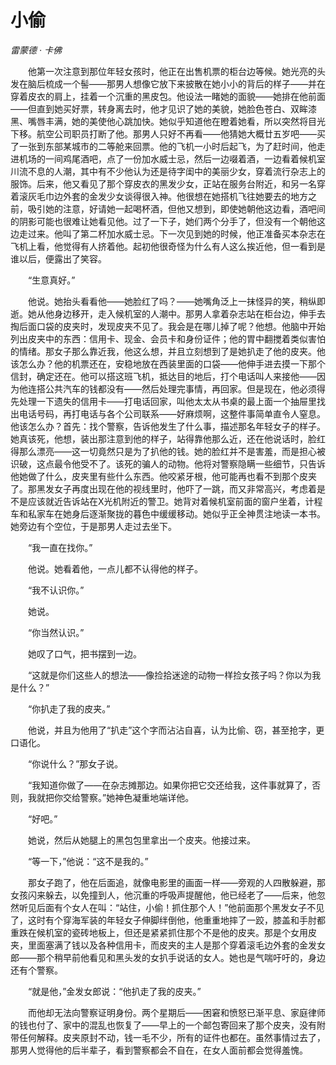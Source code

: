# 小偷

*雷蒙德 · 卡佛*

　　他第一次注意到那位年轻女孩时，他正在出售机票的柜台边等候。她光亮的头发在脑后梳成一个髻——那男人想像它放下来披散在她小小的背后的样子——并在穿着皮衣的肩上，挂着一个沉重的黑皮包。他设法一睹她的面貌——她排在他前面——但直到她买好票，转身离去时，他才见识了她的美貌，她脸色苍白、双眸漆黑、嘴唇丰满，她的美使他心跳加快。她似乎知道他在瞪着她看，所以突然将目光下移。航空公司职员打断了他。那男人只好不再看——他猜她大概廿五岁吧——买了一张到东部某城市的二等舱来回票。他的飞机一小时后起飞，为了赶时间，他走进机场的一间鸡尾酒吧，点了一份加水威士忌，然后一边啜着酒，一边看着候机室川流不息的人潮，其中有不少他认为还是待字闺中的美丽少女，穿着流行杂志上的服饰。后来，他又看见了那个穿皮衣的黑发少女，正站在服务台附近，和另一名穿着滚灰毛巾边外套的金发少女谈得很入神。他很想在她搭机飞往她要去的地方之前，吸引她的注意，好请她一起喝杯酒，但他又想到，即使她朝他这边看，酒吧间的阴影可能也很难让她看见他。过了一下子，她们两个分手了，但没有一个朝他这边走过来。他叫了第二杯加水威士忌。下一次见到她的时候，他正准备买本杂志在飞机上看，他觉得有人挤着他。起初他很奇怪为什么有人这么挨近他，但一看到是谁以后，便露出了笑容。

　　“生意真好。”

　　他说。她抬头看看他——她脸红了吗？——她嘴角泛上一抹怪异的笑，稍纵即逝。她从他身边移开，走入候机室的人潮中。那男人拿着杂志站在柜台边，伸手去掏后面口袋的皮夹时，发现皮夹不见了。我会是在哪儿掉了呢？他想。他脑中开始列出皮夹中的东西：信用卡、现金、会员卡和身份证件；他的胃中翻搅着类似害怕的情绪。那女子那么靠近我，他这么想，并且立刻想到了是她扒走了他的皮夹。他该怎么办？他的机票还在，安稳地放在西装里面的口袋——他伸手进去摸一下那个信封，确定还在。他可以搭这班飞机，抵达目的地后，打个电话叫人来接他——因为他连搭公共汽车的钱都没有——然后处理完事情，再回家。但是现在，他必须得先处理一下遗失的信用卡——打电话回家，叫他太太从书桌的最上面一个抽屉里找出电话号码，再打电话与各个公司联系——好麻烦啊，这整件事简单直令人窒息。他该怎么办？首先：找个警察，告诉他发生了什么事，描述那名年轻女子的样子。她真该死，他想，装出那注意到他的样子，站得靠他那么近，还在他说话时，脸红得那么漂亮——这一切竟然只是为了扒他的钱。她的脸红并不是害羞，而是担心被识破，这点最令他受不了。该死的骗人的动物。他将对警察隐瞒一些细节，只告诉他她做了什么，皮夹里有些什么东西。他咬紧牙根，他可能再也看不到那个皮夹了。那黑发女子再度出现在他的视线里时，他吓了一跳，而又非常高兴，考虑着是不是应该就近告诉站在X光机附近的警卫。她背对着候机室前面的窗户坐着，计程车和私家车在她身后逐渐聚拢的暮色中缓缓移动。她似乎正全神贯注地读一本书。她旁边有个空位，于是那男人走过去坐下。

　　“我一直在找你。”

　　他说。她看着他，一点儿都不认得他的样子。

　　“我不认识你。”

　　她说。

　　“你当然认识。”

　　她叹了口气，把书摆到一边。

　　“这就是你们这些人的想法——像捡拾迷途的动物一样捡女孩子吗？你以为我是什么？”

　　“你扒走了我的皮夹。”

　　他说，并且为他用了“扒走”这个字而沾沾自喜，认为比偷、窃，甚至抢字，更口语化。

　　“你说什么？”那女子说。

　　“我知道你做了——在杂志摊那边。如果你把它交还给我，这件事就算了，否则，我就把你交给警察。”她神色凝重地端详他。

　　“好吧。”

　　她说，然后从她腿上的黑包包里拿出一个皮夹。他接过来。

　　“等一下，”他说：“这不是我的。”

　　那女子跑了，他在后面追，就像电影里的画面一样——旁观的人四散躲避，那女孩闪来躲去，以免撞到人，他沉重的呼吸声提醒他，他已经老了——后来，他忽然听见后面有个女人在叫：“站住，小偷！抓住那个人！”他前面那个黑发女子不见了，这时有个穿海军装的年轻女子伸脚绊倒他，他重重地摔了一跤，膝盖和手肘都重跌在候机室的瓷砖地板上，但还是紧紧抓住那个不是他的皮夹。那是个女用皮夹，里面塞满了钱以及各种信用卡，而皮夹的主人是那个穿着滚毛边外套的金发女郎——那个稍早前他看见和黑头发的女扒手说话的女人。她也是气喘吁吁的，身边还有个警察。

　　“就是他，”金发女郎说：“他扒走了我的皮夹。”

　　而他却无法向警察证明身份。两个星期后——困窘和愤怒已渐平息、家庭律师的钱也付了、家中的混乱也恢复了——早上的一个邮包寄回来了那个皮夹，没有附带任何解释。皮夹原封不动，钱一毛不少，所有的证件也都在。虽然事情过去了，那男人觉得他的后半辈子，看到警察都会不自在，在女人面前都会觉得羞愧。